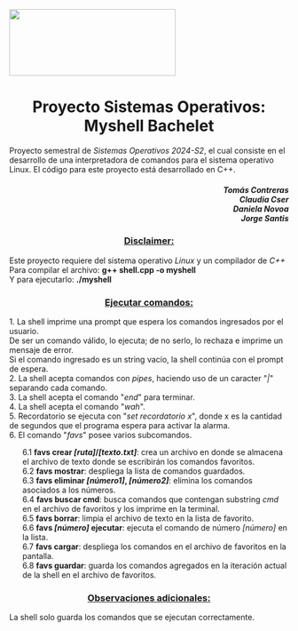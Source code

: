 <head>
   <img src="https://normasgraficas.udec.cl/sites/default/files/marcaderecha.png" width="300" height="120">
</head>
<body>
   <h1 align="center"><b></b>Proyecto Sistemas Operativos: Myshell Bachelet</b></h1>
   Proyecto semestral de <i>Sistemas Operativos 2024-S2</i>, el cual consiste en el desarrollo de una interpretadora de comandos para el sistema operativo Linux.
   El código para este proyecto está desarrollado en C++.
   <h4 align="right"><i>
      Tomás Contreras<br>
      Claudia Cser<br>
      Daniela Novoa<br>
      Jorge Santis<br>
   </i></h4>

   <h3 align="center"><ins>Disclaimer:</ins></h3>
   Este proyecto requiere del sistema operativo <em>Linux</em> y un compilador de <em>C++</em><br>
   Para compilar el archivo: <strong>g++ shell.cpp -o myshell</strong><br>
   Y para ejecutarlo: <strong>./myshell</strong><br>

   <h3 align="center"><ins>Ejecutar comandos:</ins></h3>
   1. La shell imprime una prompt que espera los comandos ingresados por el usuario.<br>
      De ser un comando válido, lo ejecuta; de no serlo, lo rechaza e imprime un mensaje de error.<br>
      Si el comando ingresado es un string vacío, la shell continúa con el prompt de espera.<br>
   2. La shell acepta comandos con <i>pipes</i>, haciendo uso de un caracter "<i>|</i>" separando cada comando.<br>
   3. La shell acepta el comando "<i>end</i>" para terminar.<br>
   4. La shell acepta el comando "<i>wah</i>".<br>
   5. Recordatorio se ejecuta con "<i>set recordatorio x</i>", donde x es la cantidad de segundos que el programa espera para activar la alarma.<br>
   6. El comando "<i>favs</i>" posee varios subcomandos.<br>
   <ul>
      6.1 <b>favs crear <i>[ruta]</i>/<i>[texto.txt]</i></b>: crea un archivo en donde se almacena el archivo de texto donde se escribirán los comandos favoritos.<br>
      6.2 <b>favs mostrar</b>: despliega la lista de comandos guardados.<br>
      6.3 <b>favs eliminar <i>[número1]</i>, <i>[número2]</i></b>: elimina los comandos asociados a los números.<br>
      6.4 <b>favs buscar cmd</b>: busca comandos que contengan substring <i>cmd</i> en el archivo de favoritos y los imprime en la terminal.<br>
      6.5 <b>favs borrar</b>: limpia el archivo de texto en la lista de favorito.<br>
      6.6 <b>favs <i>[número]</i> ejecutar</b>: ejecuta el comando de número <i>[número]</i> en la lista.<br>
      6.7 <b>favs cargar</b>: despliega los comandos en el archivo de favoritos en la pantalla.<br>
      6.8 <b>favs guardar</b>: guarda los comandos agregados en la iteración actual de la shell en el archivo de favoritos.<br>
   </ul>

   <h3 align="center"><ins>Observaciones adicionales:</ins></h3>
   La shell solo guarda los comandos que se ejecutan correctamente.<br>
</body>
   
